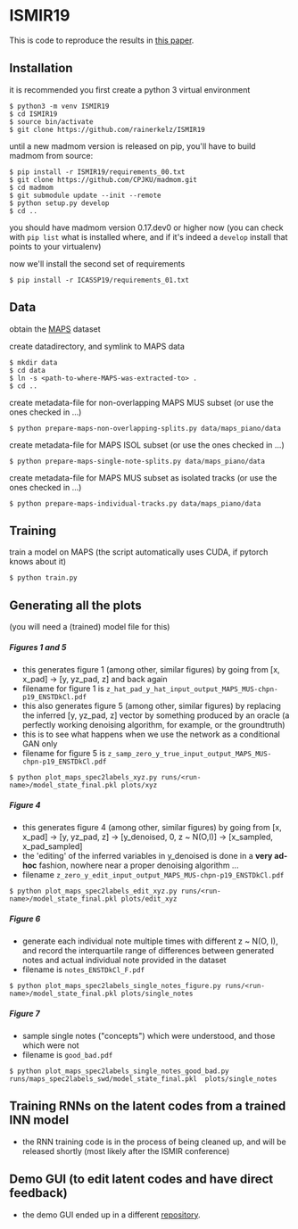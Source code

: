 # ISMIR19
This is code to reproduce the results in [this paper](http://arxiv.org/abs/1909.01622).

## Installation

it is recommended you first create a python 3 virtual environment

```
$ python3 -m venv ISMIR19
$ cd ISMIR19
$ source bin/activate
$ git clone https://github.com/rainerkelz/ISMIR19
```

until a new madmom version is released on pip, you'll have to build madmom from source:

```
$ pip install -r ISMIR19/requirements_00.txt
$ git clone https://github.com/CPJKU/madmom.git
$ cd madmom
$ git submodule update --init --remote
$ python setup.py develop
$ cd ..
```

you should have madmom version 0.17.dev0 or higher now (you can check with `pip list` what is installed where, and if it's indeed a `develop` install that points to your virtualenv)

now we'll install the second set of requirements

```
$ pip install -r ICASSP19/requirements_01.txt
```

## Data
obtain the [MAPS](http://www.tsi.telecom-paristech.fr/aao/en/2010/07/08/maps-database-a-piano-database-for-multipitch-estimation-and-automatic-transcription-of-music/) dataset

create datadirectory, and symlink to MAPS data
```
$ mkdir data
$ cd data
$ ln -s <path-to-where-MAPS-was-extracted-to> .
$ cd ..
```

create metadata-file for non-overlapping MAPS MUS subset (or use the ones checked in ...)
```
$ python prepare-maps-non-overlapping-splits.py data/maps_piano/data
```

create metadata-file for MAPS ISOL subset (or use the ones checked in ...)
```
$ python prepare-maps-single-note-splits.py data/maps_piano/data
```

create metadata-file for MAPS MUS subset as isolated tracks (or use the ones checked in ...)
```
$ python prepare-maps-individual-tracks.py data/maps_piano/data
```

## Training
train a model on MAPS (the script automatically uses CUDA, if pytorch knows about it)
```
$ python train.py
```

## Generating all the plots
(you will need a (trained) model file for this)

##### Figures 1 and 5
- this generates figure 1 (among other, similar figures) by going from [x, x_pad] -> [y, yz_pad, z] and back again
- filename for figure 1 is `z_hat_pad_y_hat_input_output_MAPS_MUS-chpn-p19_ENSTDkCl.pdf`
- this also generates figure 5 (among other, similar figures) by replacing the inferred [y, yz_pad, z] vector by something produced by an oracle (a perfectly working denoising algorithm, for example, or the groundtruth)
- this is to see what happens when we use the network as a conditional GAN only
- filename for figure 5 is `z_samp_zero_y_true_input_output_MAPS_MUS-chpn-p19_ENSTDkCl.pdf`

```
$ python plot_maps_spec2labels_xyz.py runs/<run-name>/model_state_final.pkl plots/xyz
```

##### Figure 4
- this generates figure 4 (among other, similar figures) by going from [x, x_pad] -> [y, yz_pad, z] -> [y_denoised, 0, z ~ N(O,I)] -> [x_sampled, x_pad_sampled]
- the 'editing' of the inferred variables in y_denoised is done in a **very ad-hoc** fashion, nowhere near a proper denoising algorithm ...
- filename `z_zero_y_edit_input_output_MAPS_MUS-chpn-p19_ENSTDkCl.pdf`

```
$ python plot_maps_spec2labels_edit_xyz.py runs/<run-name>/model_state_final.pkl plots/edit_xyz
```

##### Figure 6
- generate each individual note multiple times with different z ~ N(O, I), and record the interquartile range of differences between generated notes and actual individual note provided in the dataset
- filename is `notes_ENSTDkCl_F.pdf`
```
$ python plot_maps_spec2labels_single_notes_figure.py runs/<run-name>/model_state_final.pkl plots/single_notes
```

##### Figure 7
- sample single notes ("concepts") which were understood, and those which were not
- filename is `good_bad.pdf`
```
$ python plot_maps_spec2labels_single_notes_good_bad.py runs/maps_spec2labels_swd/model_state_final.pkl  plots/single_notes
```

## Training RNNs on the latent codes from a trained INN model

- the RNN training code is in the process of being cleaned up, and will be released shortly (most likely after the ISMIR conference)


## Demo GUI (to edit latent codes and have direct feedback)

- the demo GUI ended up in a different [repository](https://github.com/rainerkelz/ISMIR19-GUI).